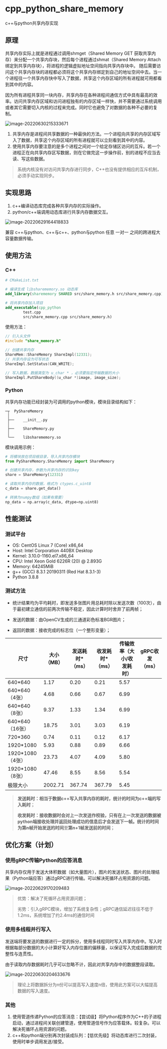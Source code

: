 # cpp_python_share_memory
 c++与python共享内存实现

## 原理

共享内存实际上就是进程通过调用shmget（Shared Memory GET 获取共享内存）来分配一个共享内存块，然后每个进程通过shmat（Shared Memory Attach 绑定到共享内存块），将进程的逻辑虚拟地址空间指向共享内存块中。 随后需要访问这个共享内存块的进程都必须将这个共享内存绑定到自己的地址空间中去。当一个进程往一个共享内存快中写入了数据，共享这个内存区域的所有进程就可用都看到其中的内容。

因为所有进程共享同一块内存，共享内存在各种进程间通信方式中具有最高的效率。访问共享内存区域和访问进程独有的内存区域一样快，并不需要通过系统调用或者其它需要切入内核的过程来完成。同时它也避免了对数据的各种不必要的复制。

![image-20220630215333671](https://s2.loli.net/2022/06/30/aNf3ThZxFCrRuA2.png)

1. 共享内存是进程间共享数据的一种最快的方法。一个进程向共享的内存区域写入了数据，共享这个内存区域的所有进程就可以立刻看到其中的内容。
2. 使用共享内存要注意的是多个进程之间对一个给定存储区访问的互斥。若一个进程正在向共享内存区写数据，则在它做完这一步操作前，别的进程不应当去读、写这些数据。

> 系统内核没有对访问共享内存进行同步，C++也没有提供相应的互斥机制，必须手动实现同步。

## 实现思路

1. c++编译动态库完成各种共享内存的实际操作。
2. python/c++端调用动态库进行共享内存数据交互。

![image-20220629164418833](https://s2.loli.net/2022/06/29/W5smZ7wUlvqL1eh.png)

兼容 c++与python、c++与c++、python与python 任意 一对一 之间的跨进程大容量数据传输。

## 使用方法

### C++

```cmake
# CMakeList.txt

# 编译生成 libsharememory.so 动态库
add_library(sharememory SHARED src/share_memory.h src/share_memory.cpp)

# 将共享内存加入项目
add_executable(cpp_python
        test.cpp
        src/share_memory.cpp src/share_memory.h)
```

使用方法：

```c++
// 引入头文件
#include "share_memory.h"

// 创建共享内存
ShareMem::ShareMemory ShareImpl(12331);
// 共享内存设为可写状态
ShareImpl.SetStatus(CAN_WRITE);

// 写入数据，数据类型为 u_char * ，必须要指定传输数据的大小
ShareImpl.PutShareBody((u_char *)image, image_size);
```



### Python

共享内存功能已经封装为可调用的python模块，模块目录结构如下：

```
─┬	PyShareMemory
 │
 ├──	__init__.py
 │
 ├──	ShareMemory.py
 │
 └──	libsharememory.so
```

模块调用示例：

```python
# 将模块放在项目根目录，导入共享内存模块
from PyShareMemory.ShareMemory import ShareMemory

# 创建共享内存，参数为共享内存的识别key
share = ShareMemory(12331)

# 读取共享内存的数据，格式为 ctypes.c_uint8
c_data = share.get_data()

# 转换为numpy数组（如果有需要）
np_data = np.array(c_data, dtype=np.uint8)
```



## 性能测试

### 测试平台

- OS: CentOS Linux 7 (Core) x86_64
- Host: Intel Corporation 440BX Desktop
- Kernel: 3.10.0-1160.el7.x86_64
- CPU: Intel Xeon Gold 6226R (20) @ 2.893G
- Memory: 64245MiB
- g++ (GCC) 8.3.1 20190311 (Red Hat 8.3.1-3)
- Python 3.8.8

### 测试方法

- 统计结果均为平均耗时，即发送多张图片用总耗时除以发送次数（100次），由于最初建立通信的前两次传输不稳定，因此计算时时舍弃了前两帧；

- 发送的数据：由OpenCV生成的三通道彩色标准BGR图片；

- 返回的数据：接收完成的标志位（一个整形变量）；

| 尺寸             | 大小（MB） | 发送耗时*（ms） | 收发耗时*（ms） | 传输效率（大小/收发耗时） | gRPC收发（ms） |
| ---------------- | ---------- | --------------- | --------------- | ------------------------- | -------------- |
| 640*640          | 1.17       | 0.20            | 0.21            | 5.57                      |                |
| 640*640 （4张）  | 4.68       | 0.66            | 0.67            | 6.99                      |                |
| 640*640 （8张）  | 9.37       | 1.33            | 1.34            | 6.99                      |                |
| 640*640 （16张） | 18.75      | 3.01            | 3.03            | 6.19                      |                |
| 720*360          | 0.74       | 0.11            | 0.12            | 6.17                      |                |
| 1920*1080        | 5.93       | 0.88            | 0.89            | 6.66                      |                |
| 1920*1080（4张） | 23.73      | 4.07            | 4.09            | 5.80                      |                |
| 1920*1080（8张） | 47.46      | 8.55            | 8.56            | 5.54                      |                |
| 极限大小         | 2002.71    | 367.74          | 367.79          | 5.45                      |                |

> **发送耗时：**相当于数据c++写入共享内存的耗时，统计的时间为**c++端的写入耗时**；
>
> **收发耗时：**接收数据时会对上一次发送作校验，只有在上一次发送的数据被python端接收处理并返回处理成功的信息后才会发送下一帧。统计的时间为**第n帧开始发送的时间**至**第n+1帧发送前的时间**；



## 优化方案（计划）

### 使用gRPC传输Python的应答消息

共享内存仅用于发送大体积数据（如大量图片），图片的发送状态、图片的处理结果（Python端应答）通过gRPC进行传输。可以解决死循环占用资源的问题。

![image-20220629170209483](https://s2.loli.net/2022/06/29/uYcJOgQz6p9LqvH.png)

> 优势：解决了死循环占用资源问题；
>
> 劣势：引入gRPC模块，增加了系统复杂性；gRPC通信延迟往往不低于1.2ms，系统增加了约2.4ms的通信时间

### 使用多线程并行写入

发送端将要发送的数据进行一定的拆分，使用多线程同时写入共享内存中。写入时根据每部分数据的大小计算好写入内存位置的偏移量，以保证写入完成后数据的完整性与连贯性。

由于读取内存数据耗时几乎可以忽略不计，因此对共享内存中的数据整段读取。

![image-20220630204633676](https://s2.loli.net/2022/06/30/jSQFZRqX9TYdygw.png)

> 理论上将数据拆分为n份可以提高写入速度n倍，使用此方案可以大幅提高数据的写入速度。

### 其他

1. 使用管道传递Python的应答消息：【尝试级】将Python程序作为C++的子进程启动，通过进程间关联创建管道，使用管道信号作为应答载体。较复杂。可以解决死循环占用资源的问题。
2. c++和python端分别再次封装成队列：【低优先级】将动态库进行二次封装，使用时单步调用发送/接受。
